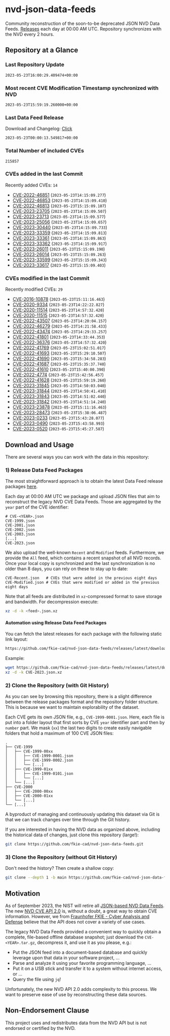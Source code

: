 # nvd-json-data-feeds

Community reconstruction of the soon-to-be deprecated JSON NVD Data Feeds. 
[Releases](https://github.com/fkie-cad/nvd-json-data-feeds/releases/latest) each day at 00:00 AM UTC.
Repository synchronizes with the NVD every 2 hours.

## Repository at a Glance

### Last Repository Update

```plain
2023-05-23T16:00:29.409474+00:00
```

### Most recent CVE Modification Timestamp synchronized with NVD

```plain
2023-05-23T15:59:19.260000+00:00
```

### Last Data Feed Release

Download and Changelog: [Click](https://github.com/fkie-cad/nvd-json-data-feeds/releases/latest)

```plain
2023-05-23T00:00:13.549817+00:00
```

### Total Number of included CVEs

```plain
215857
```

### CVEs added in the last Commit

Recently added CVEs: `14`

* [CVE-2022-46851](CVE-2022/CVE-2022-468xx/CVE-2022-46851.json) (`2023-05-23T14:15:09.277`)
* [CVE-2022-46853](CVE-2022/CVE-2022-468xx/CVE-2022-46853.json) (`2023-05-23T14:15:09.410`)
* [CVE-2022-46813](CVE-2022/CVE-2022-468xx/CVE-2022-46813.json) (`2023-05-23T15:15:09.107`)
* [CVE-2023-23705](CVE-2023/CVE-2023-237xx/CVE-2023-23705.json) (`2023-05-23T14:15:09.507`)
* [CVE-2023-23713](CVE-2023/CVE-2023-237xx/CVE-2023-23713.json) (`2023-05-23T14:15:09.577`)
* [CVE-2023-25056](CVE-2023/CVE-2023-250xx/CVE-2023-25056.json) (`2023-05-23T14:15:09.657`)
* [CVE-2023-30440](CVE-2023/CVE-2023-304xx/CVE-2023-30440.json) (`2023-05-23T14:15:09.733`)
* [CVE-2023-33359](CVE-2023/CVE-2023-333xx/CVE-2023-33359.json) (`2023-05-23T14:15:09.813`)
* [CVE-2023-33361](CVE-2023/CVE-2023-333xx/CVE-2023-33361.json) (`2023-05-23T14:15:09.863`)
* [CVE-2023-33362](CVE-2023/CVE-2023-333xx/CVE-2023-33362.json) (`2023-05-23T14:15:09.917`)
* [CVE-2023-26011](CVE-2023/CVE-2023-260xx/CVE-2023-26011.json) (`2023-05-23T15:15:09.190`)
* [CVE-2023-26014](CVE-2023/CVE-2023-260xx/CVE-2023-26014.json) (`2023-05-23T15:15:09.263`)
* [CVE-2023-33599](CVE-2023/CVE-2023-335xx/CVE-2023-33599.json) (`2023-05-23T15:15:09.343`)
* [CVE-2023-33617](CVE-2023/CVE-2023-336xx/CVE-2023-33617.json) (`2023-05-23T15:15:09.403`)


### CVEs modified in the last Commit

Recently modified CVEs: `29`

* [CVE-2016-10878](CVE-2016/CVE-2016-108xx/CVE-2016-10878.json) (`2023-05-23T15:11:16.463`)
* [CVE-2020-9334](CVE-2020/CVE-2020-93xx/CVE-2020-9334.json) (`2023-05-23T14:22:22.827`)
* [CVE-2020-11514](CVE-2020/CVE-2020-115xx/CVE-2020-11514.json) (`2023-05-23T14:57:32.420`)
* [CVE-2020-11515](CVE-2020/CVE-2020-115xx/CVE-2020-11515.json) (`2023-05-23T14:57:32.420`)
* [CVE-2022-43507](CVE-2022/CVE-2022-435xx/CVE-2022-43507.json) (`2023-05-23T14:20:04.157`)
* [CVE-2022-46279](CVE-2022/CVE-2022-462xx/CVE-2022-46279.json) (`2023-05-23T14:21:58.433`)
* [CVE-2022-43474](CVE-2022/CVE-2022-434xx/CVE-2022-43474.json) (`2023-05-23T14:29:33.257`)
* [CVE-2022-41801](CVE-2022/CVE-2022-418xx/CVE-2022-41801.json) (`2023-05-23T14:33:44.353`)
* [CVE-2022-36376](CVE-2022/CVE-2022-363xx/CVE-2022-36376.json) (`2023-05-23T14:57:32.420`)
* [CVE-2022-41769](CVE-2022/CVE-2022-417xx/CVE-2022-41769.json) (`2023-05-23T15:02:51.017`)
* [CVE-2022-41693](CVE-2022/CVE-2022-416xx/CVE-2022-41693.json) (`2023-05-23T15:29:10.507`)
* [CVE-2022-41690](CVE-2022/CVE-2022-416xx/CVE-2022-41690.json) (`2023-05-23T15:34:58.283`)
* [CVE-2022-41687](CVE-2022/CVE-2022-416xx/CVE-2022-41687.json) (`2023-05-23T15:35:37.740`)
* [CVE-2022-41610](CVE-2022/CVE-2022-416xx/CVE-2022-41610.json) (`2023-05-23T15:40:00.390`)
* [CVE-2022-4774](CVE-2022/CVE-2022-47xx/CVE-2022-4774.json) (`2023-05-23T15:42:56.457`)
* [CVE-2022-41628](CVE-2022/CVE-2022-416xx/CVE-2022-41628.json) (`2023-05-23T15:59:19.260`)
* [CVE-2023-31845](CVE-2023/CVE-2023-318xx/CVE-2023-31845.json) (`2023-05-23T14:50:03.040`)
* [CVE-2023-31844](CVE-2023/CVE-2023-318xx/CVE-2023-31844.json) (`2023-05-23T14:50:41.410`)
* [CVE-2023-31843](CVE-2023/CVE-2023-318xx/CVE-2023-31843.json) (`2023-05-23T14:51:02.440`)
* [CVE-2023-31842](CVE-2023/CVE-2023-318xx/CVE-2023-31842.json) (`2023-05-23T14:51:14.240`)
* [CVE-2023-23878](CVE-2023/CVE-2023-238xx/CVE-2023-23878.json) (`2023-05-23T15:11:16.463`)
* [CVE-2023-28473](CVE-2023/CVE-2023-284xx/CVE-2023-28473.json) (`2023-05-23T15:38:06.487`)
* [CVE-2023-0233](CVE-2023/CVE-2023-02xx/CVE-2023-0233.json) (`2023-05-23T15:43:28.077`)
* [CVE-2023-0490](CVE-2023/CVE-2023-04xx/CVE-2023-0490.json) (`2023-05-23T15:43:58.993`)
* [CVE-2023-0520](CVE-2023/CVE-2023-05xx/CVE-2023-0520.json) (`2023-05-23T15:45:27.587`)


## Download and Usage

There are several ways you can work with the data in this repository:

### 1) Release Data Feed Packages

The most straightforward approach is to obtain the latest Data Feed release packages [here](releases/latest).

Each day at 00:00 AM UTC we package and upload JSON files that aim to reconstruct the legacy NVD CVE Data Feeds.
Those are aggregated by the `year` part of the CVE identifier:

```
# CVE-<YEAR>.json
CVE-1999.json
CVE-2001.json
CVE-2002.json
CVE-2003.json
[...]
CVE-2023.json
```

We also upload the well-known `Recent` and `Modified` feeds.
Furthermore, we provide the `All` feed, which contains a recent snapshot of all NVD records.
Once your local copy is synchronized and the last synchronization is no older than 8 days, you can rely on these to stay up to date:

```plain
CVE-Recent.json   # CVEs that were added in the previous eight days
CVE-Modified.json # CVEs that were modified or added in the previous eight days
```

Note that all feeds are distributed in `xz`-compressed format to save storage and bandwidth.
For decompression execute:

```sh
xz -d -k <feed>.json.xz
```


#### Automation using Release Data Feed Packages

You can fetch the latest releases for each package with the following static link layout:

```sh
https://github.com/fkie-cad/nvd-json-data-feeds/releases/latest/download/CVE-<YEAR>.json.xz
```

Example:

```sh
wget https://github.com/fkie-cad/nvd-json-data-feeds/releases/latest/download/CVE-2023.json.xz
xz -d -k CVE-2023.json.xz
```

### 2) Clone the Repository (with Git History)

As you can see by browsing this repository, there is a slight difference between the release packages format and the repository folder structure.
This is because we want to maintain explorability of the dataset.

Each CVE gets its own JSON file, e.g., `CVE-1999-0001.json`.
Here, each file is put into a folder layout that first sorts by CVE `year` identifier part and then by `number` part.
We mask (`xx`) the last two digits to create easily navigable folders that hold a maximum of 100 CVE JSON files:

```plain
.
├── CVE-1999
│   ├── CVE-1999-00xx
│   │   ├── CVE-1999-0001.json
│   │   ├── CVE-1999-0002.json
│   │   └── [...]
│   ├── CVE-1999-01xx
│   │   ├── CVE-1999-0101.json
│   │   └── [...]
│   └── [...]
├── CVE-2000
│   ├── CVE-2000-00xx
│   ├── CVE-2000-01xx
│   └── [...]
└── [...]
```

A byproduct of managing and continuously updating this dataset via Git is that we can track changes over time through the Git history.

If you are interested in having the NVD data as organized above, including the historical data of changes, just clone this repository (large!):

```sh
git clone https://github.com/fkie-cad/nvd-json-data-feeds.git
```

### 3) Clone the Repository (without Git History)

Don't need the history? Then create a shallow copy:

```sh
git clone --depth 1 -b main https://github.com/fkie-cad/nvd-json-data-feeds.git
```

## Motivation

As of September 2023, the NIST will retire all [JSON-based NVD Data Feeds](https://nvd.nist.gov/vuln/data-feeds#divRetirementBanner-1).
The new [NVD CVE API 2.0](https://nvd.nist.gov/developers/vulnerabilities) is, without a doubt, a great way to obtain CVE information.
However, we from [Fraunhofer FKIE - Cyber Analysis and Defense](https://www.fkie.fraunhofer.de/en/departments/cad.html) believe that the API does not cover a variety of use cases.

The legacy NVD Data Feeds provided a convenient way to quickly obtain a complete, file-based offline database snapshot; just download the `CVE-<YEAR>.tar.gz`, decompress it, and use it as you please, e.g.:

* Put the JSON feed into a document-based database and quickly leverage upon that data in your software project, ...
* Parse and analyze it using your favorite programming language, ...
* Put it on a USB stick and transfer it to a system without internet access, or ...
* Query the file using `jq`!

Unfortunately, the new NVD API 2.0 adds complexity to this process.
We want to preserve ease of use by reconstructing these data sources.

## Non-Endorsement Clause

This project uses and redistributes data from the NVD API but is not endorsed or certified by the NVD.